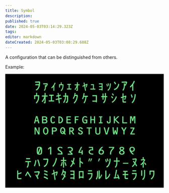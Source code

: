 ```yaml
---
title: Symbol
description: 
published: true
date: 2024-05-03T03:14:29.323Z
tags: 
editor: markdown
dateCreated: 2024-05-03T03:08:29.688Z
---
```


A configuration that can be distinguished from others.

Example:

![](/symbols.png)